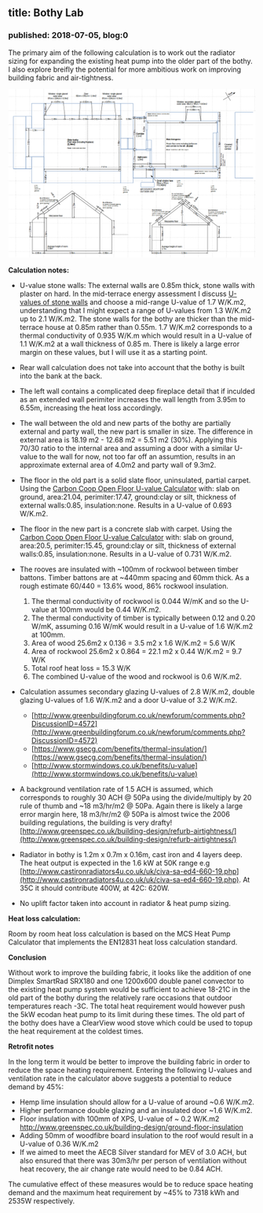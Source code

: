 ## title: Bothy Lab
### published: 2018-07-05, blog:0

The primary aim of the following calculation is to work out the radiator sizing for expanding the existing heat pump into the older part of the bothy. I also explore breifly the potential for more ambitious work on improving building fabric and air-tightness.

![bothylab_drawing.png](images/bothy/bothylab_drawing.png)

**Calculation notes:**

- U-value stone walls: The external walls are 0.85m thick, stone walls with plaster on hard. In the mid-terrace energy assessment I discuss [U-values of stone walls](http://trystanlea@org.uk/energyassessment) and choose a mid-range U-value of 1.7 W/K.m2, understanding that I might expect a range of U-values from 1.3 W/K.m2 up to 2.1 W/K.m2. The stone walls for the bothy are thicker than the mid-terrace house at 0.85m rather than 0.55m. 1.7 W/K.m2 corresponds to a thermal conductivity of 0.935 W/K.m which would result in a U-value of 1.1 W/K.m2 at a wall thickness of 0.85 m. There is likely a large error margin on these values, but I will use it as a starting point.

- Rear wall calculation does not take into account that the bothy is built into the bank at the back.

- The left wall contains a complicated deep fireplace detail that if inculded as an extended wall perimiter increases the wall length from 3.95m to 6.55m, increasing the heat loss accordingly.

- The wall between the old and new parts of the bothy are partially external and party wall, the new part is smaller in size. The difference in external area is 18.19 m2 - 12.68 m2 = 5.51 m2 (30%). Applying this 70/30 ratio to the internal area and assuming a door with a similar U-value to the wall for now, not too far off an assumtion, results in an approximate external area of 4.0m2 and party wall of 9.3m2.

- The floor in the old part is a solid slate floor, uninsulated, partial carpet. Using the [Carbon Coop Open Floor U-value Calculator](https://openflooruvaluecalculator.carbon.coop/) with: slab on ground, area:21.04, perimiter:17.47, ground:clay or silt, thickness of external walls:0.85, insulation:none. Results in a U-value of 0.693 W/K.m2.

- The floor in the new part is a concrete slab with carpet.  Using the [Carbon Coop Open Floor U-value Calculator](https://openflooruvaluecalculator.carbon.coop/) with: slab on ground, area:20.5, perimiter:15.45, ground:clay or silt, thickness of external walls:0.85, insulation:none. Results in a U-value of 0.731 W/K.m2.

- The rooves are insulated with ~100mm of rockwool between timber battons. Timber battons are at ~440mm spacing and 60mm thick. As a rough estimate 60/440 = 13.6% wood, 86% rockwool insulation. 

    1. The thermal conductivity of rockwool is 0.044 W/mK and so the U-value at 100mm would be 0.44 W/K.m2. 
    2. The thermal conductivity of timber is typically between 0.12 and 0.20 W/mK, assuming 0.16 W/mK would result in a U-value of 1.6 W/K.m2 at 100mm.
    3. Area of wood 25.6m2 x 0.136 = 3.5 m2 x 1.6 W/K.m2 = 5.6 W/K
    4. Area of rockwool 25.6m2 x 0.864 = 22.1 m2 x 0.44 W/K.m2 = 9.7 W/K
    5. Total roof heat loss = 15.3 W/K
    6. The combined U-value of the wood and rockwool is 0.6 W/K.m2.

- Calculation assumes secondary glazing U-values of 2.8 W/K.m2, double glazing U-values of 1.6 W/K.m2 and a door U-value of 3.2 W/K.m2.

    - [http://www.greenbuildingforum.co.uk/newforum/comments.php?DiscussionID=4572](http://www.greenbuildingforum.co.uk/newforum/comments.php?DiscussionID=4572)
    - [https://www.gsecg.com/benefits/thermal-insulation/](https://www.gsecg.com/benefits/thermal-insulation/)
    - [http://www.stormwindows.co.uk/benefits/u-value](http://www.stormwindows.co.uk/benefits/u-value)
    
- A background ventilation rate of 1.5 ACH is assumed, which corresponds to roughly 30 ACH @ 50Pa using the divide/multiply by 20 rule of thumb and ~18 m3/hr/m2 @ 50Pa. Again there is likely a large error margin here, 18 m3/hr/m2 @ 50Pa is almost twice the 2006 building regulations, the building is very drafty! [http://www.greenspec.co.uk/building-design/refurb-airtightness/](http://www.greenspec.co.uk/building-design/refurb-airtightness/)

- Radiator in bothy is 1.2m x 0.7m x 0.16m, cast iron and 4 layers deep. The heat output is expected in the 1.6 kW at 50K range e.g [http://www.castironradiators4u.co.uk/uk/civa-sa-ed4-660-19.php](http://www.castironradiators4u.co.uk/uk/civa-sa-ed4-660-19.php). At 35C it should contribute 400W, at 42C: 620W.

- No uplift factor taken into account in radiator & heat pump sizing.

**Heat loss calculation:**

Room by room heat loss calculation is based on the MCS Heat Pump Calculator that implements the EN12831 heat loss calculation standard.

<script type="text/javascript" src="files/project2/bothylab_data.js"></script>
<link rel="stylesheet" type="text/css" href="lib/heatlossjs/style.css" />
<script type="text/javascript" src="lib/heatlossjs/model.js"></script>
<div id="heatloss"></div><script>heatloss.init("#heatloss")</script>

<p><b>Conclusion</b></p>

<p>Without work to improve the building fabric, it looks like the addition of one Dimplex SmartRad SRX180 and one 1200x600 double panel convector to the existing heat pump system would be sufficient to achieve 18-21C in the old part of the bothy during the relatively rare occasions that outdoor temperatures reach -3C. The total heat requirement would however push the 5kW ecodan heat pump to its limit during these times. The old part of the bothy does have a ClearView wood stove which could be used to topup the heat requirement at the coldest times.</p>

<p><b>Retrofit notes</b></p>

<p>In the long term it would be better to improve the building fabric in order to reduce the space heating requirement. Entering the following U-values and ventilation rate in the calculator above suggests a potential to reduce demand by 45%:</p>

<ul>
<li>Hemp lime insulation should allow for a U-value of around ~0.6 W/K.m2.</li>
<li>Higher performance double glazing and an insulated door ~1.6 W/K.m2.</li>
<li>Floor insulation with 100mm of XPS, U-value of ~ 0.2 W/K.m2<br><a href="http://www.greenspec.co.uk/building-design/ground-floor-insulation/">http://www.greenspec.co.uk/building-design/ground-floor-insulation</a></li>
<li>Adding 50mm of woodfibre board insulation to the roof would result in a U-value of 0.36 W/K.m2</li>
<li>If we aimed to meet the AECB Silver standard for MEV of 3.0 ACH, but also ensured that there was 30m3/hr per person of ventilation without heat recovery, the air change rate would need to be 0.84 ACH.</li>
</ul>

<p>The cumulative effect of these measures would be to reduce space heating demand and the maximum heat requirement by ~45% to 7318 kWh and 2535W respectively.</p>
